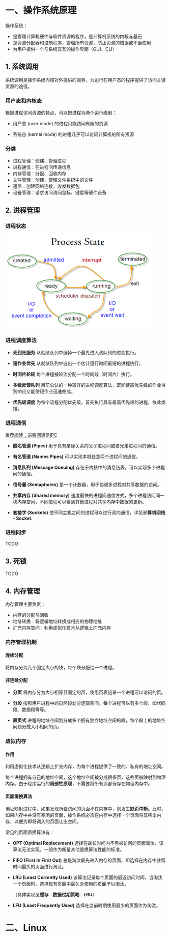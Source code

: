 # 一、操作系统原理

操作系统：
- 是管理计算机硬件与软件资源的程序，是计算机系统的内核与基石
- 是资源分配器和控制程序，管理所有资源，防止资源的错误或不当使用
- 为用户提供一个与系统交互的操作界面（GUI、CLI）

## 1. 系统调用

系统调用是操作系统内核对外提供的服务，为运行在用户态的程序提供了访问关键资源的途径。

### 用户态和内核态

根据进程访问资源的特点，可以把进程为两个运行级别：

- 用户态 (user mode) 的进程只能访问有限的资源

- 系统态 (kernel mode) 的进程几乎可以访问计算机的所有资源

### 分类

- 进程管理：创建、管理进程
- 进程通信：在进程间传递信息
- 内存管理：分配、回收内存
- 文件管理：创建、管理文件系统中的文件
- 通信：创建网络连接，收发数据包
- 设备管理：请求访问访问鼠标、键盘等硬件设备

## 2. 进程管理

### 进程状态

<img src=".\images\V2QjlgP2UvgwD7eW.png" alt="image-20200508112927508" style="zoom: 60%;" />

### 进程调度算法

- **先到先服务**
从就绪队列中选择一个最先进入该队列的进程执行。

- **短作业优先**
从就绪队列中选出一个估计运行时间最短的进程执行。

- **时间片轮转**
每个进程被轮流分配一个时间段（时间片）执行。

- **多级反馈队列**
目前公认的一种较好的进程调度算法，既能使高优先级的作业得到响应又能使短作业迅速完成。

- **优先级调度**
为每个流程分配优先级，首先执行具有最高优先级的进程，依此类推。

### 进程通信

[推荐阅读：进程间通信IPC](https://www.jianshu.com/p/c1015f5ffa74)

- **匿名管道 (Pipes)** 
用于具有亲缘关系的父子进程间或者兄弟进程间的通信。

- **有名管道 (Names Pipes)** 
可以实现本机任意两个进程间的通信。

- **消息队列 (Message Queuing)** 
存在于内核中的消息链表，可以实现多个进程间的通信。

- **信号量 (Semaphores)** 
是一个计数器，用于协调多进程对共享数据的访问。

- **共享内存 (Shared memory)**
速度最快的进程间通信方式，多个进程访问同一块内存空间，不同进程可以看到其他进程对共享内存中数据的更新。

- **套接字 (Sockets)** 
使不同主机之间的进程可以进行双向通信，详见**计算机网络 - Socket**.

### 进程同步

TODO

## 3. 死锁

TODO

## 4. 内存管理

内存管理主要负责：
- 内存的分配与回收
- 地址转换：将逻辑地址转换成相应的物理地址
- 扩充内存空间：利用虚拟化技术从逻辑上扩充内存

### 内存管理机制

####  连续分配
将内存分为几个固定大小的块，每个块分配给一个进程。

#### 非连续分配
- **分页**
将内存分为大小相等且固定的页，使用页表记录一个进程可以访问的页。

- **分段**
按照用户进程中的自然段划分逻辑空间。每个进程可以有多个段，如代码段、数据段等等。

- **段页式**
进程的地址空间划分成多个拥有独立地址空间的段，每个段上的地址空间划分成大小相同的页。

### 虚拟内存

#### 作用

利用虚拟化技术从逻辑上扩充内存，为每个进程提供了一致的、私有的地址空间。

每个进程拥有自己的地址空间，这个地址空间被分成很多页，这些页被映射到物理内存。由于程序运行的**局部性原理**，不需要将所有页都保存在物理内存中。

#### 页面置换算法

地址映射过程中，如果发现所要访问的页面不在内存中，则发生**缺页中断**。此时，如果内存中并没有空闲的页面，操作系统必须在内存中选择一个页面将其移出内存，以便为即将调入的页面让出空间。

常见的页面置换算法有：

- **OPT (Optimal Replacement)** 
选择在最长时间内不再被访问的页面淘汰，该算法无法实现，一般作为衡量其他置换算法性能的标准。

- **FIFO (First In First Out)** 
总是淘汰最先进入内存的页面，即选择在内存中驻留时间最久的页面进行淘汰。

- **LRU (Least Currently Used)** 
  该算法记录每个页面的最近访问时间，当淘汰一个页面时，选择现有页面中最久未使用的页面予以淘汰。

  （具体实现见**缓存 - 数据过期策略 - LRU**）

- **LFU (Least Frequently Used)** 
选择在之前时期使用最少的页面作为淘汰。

# 二、Linux